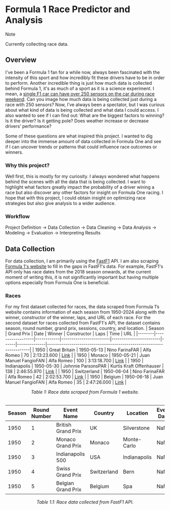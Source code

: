 # Formula 1 Race Predictor and Analysis
> [!NOTE]  
> Currently collecting race data.

## Overview
I've been a Formula 1 fan for a while now, always been fascinated with the intensity of this sport and how incredibly fit these drivers have to be in order to perform. Another incredible thing is just how much data is collected behind Formula 1, it's as much of a sport as it is a science experiment. I mean, a [single F1 car can have over 250 sensors on the car during race weekend](https://www.mercedesamgf1.com/news/feature-data-and-electronics-in-f1-explained). Can you image how much data is being collected just during a race with 250 sensors? Now, I’ve always been a spectator, but I was curious about what kind of data is being collected and what data I could access. I also wanted to see if I can find out: What are the biggest factors to winning? Is it the driver? Is it getting pole? Does weather increase or decrease drivers’ performance?

Some of these questions are what inspired this project. I wanted to dig deeper into the immense amount of data collected in Formula One and see if I can uncover trends or patterns that could influence race outcomes or winners.

### Why this project?
Well first, this is mostly for my curiosity. I always wondered what happens behind the scenes with all the data that is being collected. I want to highlight what factors greatly impact the probability of a driver wining a race but also discover any other factors for insight on Formula One racing. I hope that with this project, I could obtain insight on optimizing race strategies but also give analysis to a wider audience.

### Workflow
Project Definition → Data Collection → Data Cleaning → Data Analysis → Modeling → Evaluation → Interpreting Results

## Data Collection
For data collection, I am primarily using the [FastF1](https://docs.fastf1.dev/) API. I am also scraping [Formula 1's website](https://www.formula1.com/en/results/2024/races) to fill in the gaps in FastF1's data. For example, FastF1's API only has race dates from the 2018 season onwards, at the current moment of writing this, it is not significantly important but having multiple options especially from Formula One is beneficial.

### Races
For my first dataset collected for races, the data scraped from Formula 1’s website contains information of each season from 1950-2024 along with the winner, constructor of the winner, laps, and URL of each race. For the second dataset for races collected from FastF1's API, the dataset contains season, round number, grand prix, sessions, country, and location.
| Season | Grand Prix       | Date       | Winner                 | Constructor            | Laps | Time         | URL                                                                 |
|--------|------------------|------------|------------------------|------------------------|------|--------------|---------------------------------------------------------------------|
| 1950   | Great Britain    | 1950-05-13 | Nino FarinaFAR         | Alfa Romeo             | 70   | 2:13:23.600  | [Link](https://www.formula1.com/en/results/1950/races/94/great-britain/race-result) |
| 1950   | Monaco           | 1950-05-21 | Juan Manuel FangioFAN  | Alfa Romeo             | 100  | 3:13:18.700  | [Link](https://www.formula1.com/en/results/1950/races/95/monaco/race-result)      |
| 1950   | Indianapolis     | 1950-05-30 | Johnnie ParsonsPAR     | Kurtis Kraft Offenhauser | 138 | 2:46:55.970  | [Link](https://www.formula1.com/en/results/1950/races/96/indianapolis/race-result) |
| 1950   | Switzerland      | 1950-06-04 | Nino FarinaFAR         | Alfa Romeo             | 42   | 2:02:53.700  | [Link](https://www.formula1.com/en/results/1950/races/97/switzerland/race-result) |
| 1950   | Belgium          | 1950-06-18 | Juan Manuel FangioFAN  | Alfa Romeo             | 35   | 2:47:26.000  | [Link](https://www.formula1.com/en/results/1950/races/98/belgium/race-result)    |

<div align="center">
    <i>Table 1: Race data scraped from Formula 1 website.</i>
</div>
<br>

| Season | Round Number | Event Name          | Country       | Location      | Event Date | Session One | Session Two | Session Three | Session Four | Session Five |
|--------|--------------|---------------------|---------------|---------------|------------|-------------|-------------|---------------|--------------|--------------|
| 1950   | 1            | British Grand Prix  | UK            | Silverstone   | NaN        | Practice 1  | Practice 2  | Practice 3    | Qualifying   | Race         |
| 1950   | 2            | Monaco Grand Prix   | Monaco        | Monte-Carlo   | NaN        | Practice 1  | Practice 2  | Practice 3    | Qualifying   | Race         |
| 1950   | 3            | Indianapolis 500    | USA           | Indianapolis  | NaN        | Practice 1  | Practice 2  | Practice 3    | Qualifying   | Race         |
| 1950   | 4            | Swiss Grand Prix    | Switzerland   | Bern          | NaN        | Practice 1  | Practice 2  | Practice 3    | Qualifying   | Race         |
| 1950   | 5            | Belgian Grand Prix  | Belgium       | Spa           | NaN        | Practice 1  | Practice 2  | Practice 3    | Qualifying   | Race         |

<div align="center">
    <i>Table 1.1: Race data collected from FastF1 API.</i>
</div>
